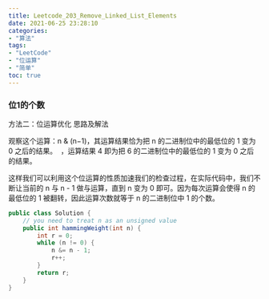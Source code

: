 ```yaml
---
title: Leetcode_203_Remove_Linked_List_Elements
date: 2021-06-25 23:28:10
categories:
- "算法"
tags:
- "LeetCode"
- "位运算"
- "简单"
toc: true
---
```

### 位1的个数

方法二：位运算优化
思路及解法

观察这个运算：n & (n−1)，其运算结果恰为把 n 的二进制位中的最低位的 1 变为 0 之后的结果。
​
 ，运算结果 4 即为把 6 的二进制位中的最低位的 1 变为 0 之后的结果。

这样我们可以利用这个位运算的性质加速我们的检查过程，在实际代码中，我们不断让当前的 n 与 n - 1 做与运算，直到 n 变为 0 即可。因为每次运算会使得 n 的最低位的 1 被翻转，因此运算次数就等于 n 的二进制位中 1 的个数。

```java
public class Solution {
    // you need to treat n as an unsigned value
    public int hammingWeight(int n) {
        int r = 0;
        while (n != 0) {
            n &= n - 1;
            r++;
        }
        return r;
    }
}
```